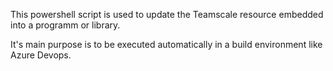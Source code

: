 This powershell script is used to update the Teamscale resource embedded into a programm or library. 

It's main purpose is to be executed automatically in a build environment like Azure Devops.